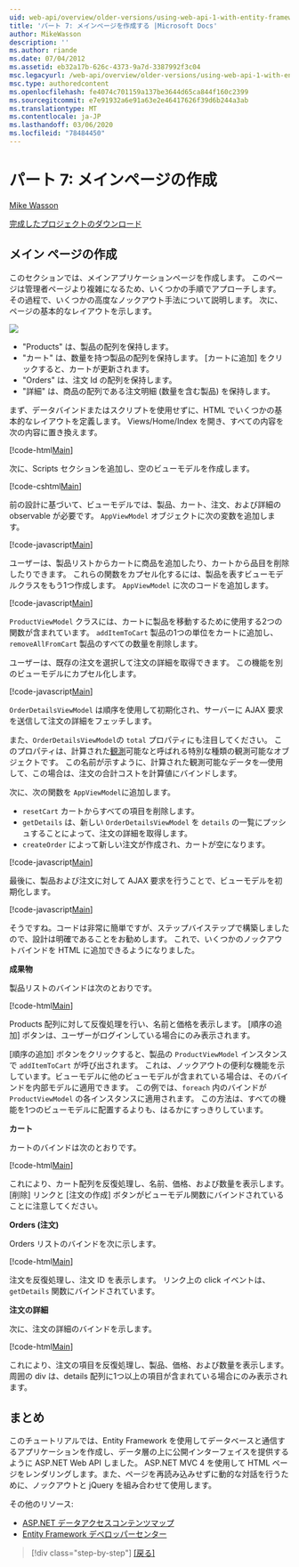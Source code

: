 ```yaml
---
uid: web-api/overview/older-versions/using-web-api-1-with-entity-framework-5/using-web-api-with-entity-framework-part-7
title: 'パート 7: メインページを作成する |Microsoft Docs'
author: MikeWasson
description: ''
ms.author: riande
ms.date: 07/04/2012
ms.assetid: eb32a17b-626c-4373-9a7d-3387992f3c04
msc.legacyurl: /web-api/overview/older-versions/using-web-api-1-with-entity-framework-5/using-web-api-with-entity-framework-part-7
msc.type: authoredcontent
ms.openlocfilehash: fe4074c701159a137be3644d65ca844f160c2399
ms.sourcegitcommit: e7e91932a6e91a63e2e46417626f39d6b244a3ab
ms.translationtype: MT
ms.contentlocale: ja-JP
ms.lasthandoff: 03/06/2020
ms.locfileid: "78484450"
---
```

# <a name="part-7-creating-the-main-page"></a>パート 7: メインページの作成

[Mike Wasson](https://github.com/MikeWasson)

[完成したプロジェクトのダウンロード](https://code.msdn.microsoft.com/ASP-NET-Web-API-with-afa30545)

## <a name="creating-the-main-page"></a>メイン ページの作成

このセクションでは、メインアプリケーションページを作成します。 このページは管理者ページより複雑になるため、いくつかの手順でアプローチします。 その過程で、いくつかの高度なノックアウト手法について説明します。 次に、ページの基本的なレイアウトを示します。

![](using-web-api-with-entity-framework-part-7/_static/image1.png)

- "Products" は、製品の配列を保持します。
- "カート" は、数量を持つ製品の配列を保持します。 [カートに追加] をクリックすると、カートが更新されます。
- "Orders" は、注文 Id の配列を保持します。
- "詳細" は、商品の配列である注文明細 (数量を含む製品) を保持します。

まず、データバインドまたはスクリプトを使用せずに、HTML でいくつかの基本的なレイアウトを定義します。 Views/Home/Index を開き、すべての内容を次の内容に置き換えます。

[!code-html[Main](using-web-api-with-entity-framework-part-7/samples/sample1.html)]

次に、Scripts セクションを追加し、空のビューモデルを作成します。

[!code-cshtml[Main](using-web-api-with-entity-framework-part-7/samples/sample2.cshtml)]

前の設計に基づいて、ビューモデルでは、製品、カート、注文、および詳細の observable が必要です。 `AppViewModel` オブジェクトに次の変数を追加します。

[!code-javascript[Main](using-web-api-with-entity-framework-part-7/samples/sample3.js)]

ユーザーは、製品リストからカートに商品を追加したり、カートから品目を削除したりできます。 これらの関数をカプセル化するには、製品を表すビューモデルクラスをもう1つ作成します。 `AppViewModel` に次のコードを追加します。

[!code-javascript[Main](using-web-api-with-entity-framework-part-7/samples/sample4.js?highlight=4)]

`ProductViewModel` クラスには、カートに製品を移動するために使用する2つの関数が含まれています。 `addItemToCart` 製品の1つの単位をカートに追加し、`removeAllFromCart` 製品のすべての数量を削除します。

ユーザーは、既存の注文を選択して注文の詳細を取得できます。 この機能を別のビューモデルにカプセル化します。

[!code-javascript[Main](using-web-api-with-entity-framework-part-7/samples/sample5.js?highlight=4)]

`OrderDetailsViewModel` は順序を使用して初期化され、サーバーに AJAX 要求を送信して注文の詳細をフェッチします。

また、`OrderDetailsViewModel`の `total` プロパティにも注目してください。 このプロパティは、計算された[観測](http://knockoutjs.com/documentation/computedObservables.html)可能なと呼ばれる特別な種類の観測可能なオブジェクトです。 この名前が示すように、計算された観測可能なデータを&#8212;使用して、この場合は、注文の合計コストを計算値にバインドします。

次に、次の関数を `AppViewModel`に追加します。

- `resetCart` カートからすべての項目を削除します。
- `getDetails` は、新しい `OrderDetailsViewModel` を `details` の一覧にプッシュすることによって、注文の詳細を取得します。
- `createOrder` によって新しい注文が作成され、カートが空になります。

[!code-javascript[Main](using-web-api-with-entity-framework-part-7/samples/sample6.js?highlight=4)]

最後に、製品および注文に対して AJAX 要求を行うことで、ビューモデルを初期化します。

[!code-javascript[Main](using-web-api-with-entity-framework-part-7/samples/sample7.js)]

そうですね。コードは非常に簡単ですが、ステップバイステップで構築しましたので、設計は明確であることをお勧めします。 これで、いくつかのノックアウトバインドを HTML に追加できるようになりました。

**成果物**

製品リストのバインドは次のとおりです。

[!code-html[Main](using-web-api-with-entity-framework-part-7/samples/sample8.html)]

Products 配列に対して反復処理を行い、名前と価格を表示します。 [順序の追加] ボタンは、ユーザーがログインしている場合にのみ表示されます。

[順序の追加] ボタンをクリックすると、製品の `ProductViewModel` インスタンスで `addItemToCart` が呼び出されます。 これは、ノックアウトの便利な機能を示しています。ビューモデルに他のビューモデルが含まれている場合は、そのバインドを内部モデルに適用できます。 この例では、`foreach` 内のバインドが `ProductViewModel` の各インスタンスに適用されます。 この方法は、すべての機能を1つのビューモデルに配置するよりも、はるかにすっきりしています。

**カート**

カートのバインドは次のとおりです。

[!code-html[Main](using-web-api-with-entity-framework-part-7/samples/sample9.html)]

これにより、カート配列を反復処理し、名前、価格、および数量を表示します。 [削除] リンクと [注文の作成] ボタンがビューモデル関数にバインドされていることに注意してください。

**Orders (注文)**

Orders リストのバインドを次に示します。

[!code-html[Main](using-web-api-with-entity-framework-part-7/samples/sample10.html)]

注文を反復処理し、注文 ID を表示します。 リンク上の click イベントは、`getDetails` 関数にバインドされています。

**注文の詳細**

次に、注文の詳細のバインドを示します。

[!code-html[Main](using-web-api-with-entity-framework-part-7/samples/sample11.html)]

これにより、注文の項目を反復処理し、製品、価格、および数量を表示します。 周囲の div は、details 配列に1つ以上の項目が含まれている場合にのみ表示されます。

## <a name="conclusion"></a>まとめ

このチュートリアルでは、Entity Framework を使用してデータベースと通信するアプリケーションを作成し、データ層の上に公開インターフェイスを提供するように ASP.NET Web API しました。 ASP.NET MVC 4 を使用して HTML ページをレンダリングします。また、ページを再読み込みせずに動的な対話を行うために、ノックアウトと jQuery を組み合わせて使用します。

その他のリソース:

- [ASP.NET データアクセスコンテンツマップ](https://msdn.microsoft.com/library/6759sth4.aspx)
- [Entity Framework デベロッパーセンター](https://msdn.microsoft.com/data/ef)

> [!div class="step-by-step"]
> [[戻る]](using-web-api-with-entity-framework-part-6.md)
